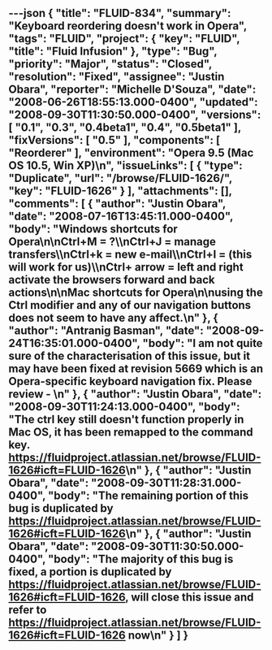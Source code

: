 ---json
{
  "title": "FLUID-834",
  "summary": "Keyboard reordering doesn't work in Opera",
  "tags": "FLUID",
  "project": {
    "key": "FLUID",
    "title": "Fluid Infusion"
  },
  "type": "Bug",
  "priority": "Major",
  "status": "Closed",
  "resolution": "Fixed",
  "assignee": "Justin Obara",
  "reporter": "Michelle D'Souza",
  "date": "2008-06-26T18:55:13.000-0400",
  "updated": "2008-09-30T11:30:50.000-0400",
  "versions": [
    "0.1",
    "0.3",
    "0.4beta1",
    "0.4",
    "0.5beta1"
  ],
  "fixVersions": [
    "0.5"
  ],
  "components": [
    "Reorderer"
  ],
  "environment": "Opera 9.5 (Mac OS 10.5, Win XP)\n",
  "issueLinks": [
    {
      "type": "Duplicate",
      "url": "/browse/FLUID-1626/",
      "key": "FLUID-1626"
    }
  ],
  "attachments": [],
  "comments": [
    {
      "author": "Justin Obara",
      "date": "2008-07-16T13:45:11.000-0400",
      "body": "Windows shortcuts for Opera\n\nCtrl+M = ?\\\nCtrl+J = manage transfers\\\nCtrl+k = new e-mail\\\nCtrl+I = (this will work for us)\\\nCtrl+ arrow = left and right activate the browsers forward and back actions\n\nMac shortcuts for Opera\n\nusing the Ctrl modifier and any of our navigation buttons does not seem to have any affect.\n"
    },
    {
      "author": "Antranig Basman",
      "date": "2008-09-24T16:35:01.000-0400",
      "body": "I am not quite sure of the characterisation of this issue, but it may have been fixed at revision 5669 which is an Opera-specific keyboard navigation fix. Please review -&#x20;\n"
    },
    {
      "author": "Justin Obara",
      "date": "2008-09-30T11:24:13.000-0400",
      "body": "The ctrl key still doesn't function properly in Mac OS, it has been remapped to the command key. <https://fluidproject.atlassian.net/browse/FLUID-1626#icft=FLUID-1626>\n"
    },
    {
      "author": "Justin Obara",
      "date": "2008-09-30T11:28:31.000-0400",
      "body": "The remaining portion of this bug is duplicated by <https://fluidproject.atlassian.net/browse/FLUID-1626#icft=FLUID-1626>\n"
    },
    {
      "author": "Justin Obara",
      "date": "2008-09-30T11:30:50.000-0400",
      "body": "The majority of this bug is fixed, a portion is duplicated by <https://fluidproject.atlassian.net/browse/FLUID-1626#icft=FLUID-1626>, will close this issue and refer to <https://fluidproject.atlassian.net/browse/FLUID-1626#icft=FLUID-1626> now\n"
    }
  ]
}
---

        